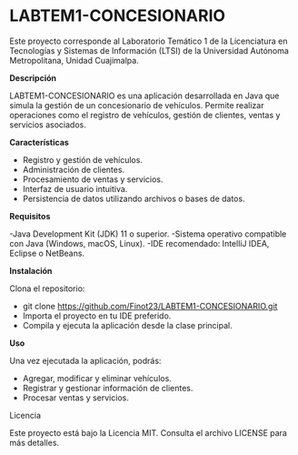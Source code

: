 # LABTEM1-CONCESIONARIO
Este proyecto corresponde al Laboratorio Temático 1 de la Licenciatura en Tecnologías y Sistemas de Información (LTSI) de la Universidad Autónoma Metropolitana, Unidad Cuajimalpa.

**Descripción**

LABTEM1-CONCESIONARIO es una aplicación desarrollada en Java que simula la gestión de un concesionario de vehículos. Permite realizar operaciones como el registro de vehículos, gestión de clientes, ventas y servicios asociados.

**Características**

- Registro y gestión de vehículos.
- Administración de clientes.
- Procesamiento de ventas y servicios.
- Interfaz de usuario intuitiva.
- Persistencia de datos utilizando archivos o bases de datos.

**Requisitos**

-Java Development Kit (JDK) 11 o superior.
-Sistema operativo compatible con Java (Windows, macOS, Linux).
-IDE recomendado: IntelliJ IDEA, Eclipse o NetBeans.

**Instalación**

Clona el repositorio:
- git clone https://github.com/Finot23/LABTEM1-CONCESIONARIO.git
- Importa el proyecto en tu IDE preferido.
- Compila y ejecuta la aplicación desde la clase principal.

**Uso**

Una vez ejecutada la aplicación, podrás:

- Agregar, modificar y eliminar vehículos.
- Registrar y gestionar información de clientes.
- Procesar ventas y servicios.

Licencia

Este proyecto está bajo la Licencia MIT. Consulta el archivo LICENSE para más detalles.
